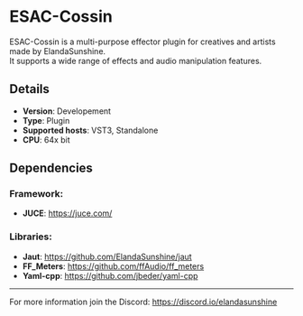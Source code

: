 # ESAC-Cossin 

ESAC-Cossin is a multi-purpose effector plugin for creatives and artists made by ElandaSunshine.  
It supports a wide range of effects and audio manipulation features.

[img]: https://img.shields.io/badge/Language-C%2B%2B-blue.svg

## Details
- **Version**: Developement
- **Type**: Plugin
- **Supported hosts**: VST3, Standalone
- **CPU**: 64x bit

## Dependencies

### Framework:
- **JUCE**: https://juce.com/

### Libraries:
- **Jaut**: https://github.com/ElandaSunshine/jaut
- **FF_Meters**: https://github.com/ffAudio/ff_meters
- **Yaml-cpp**: https://github.com/jbeder/yaml-cpp
-----------------------------------------------
For more information join the Discord:
https://discord.io/elandasunshine
